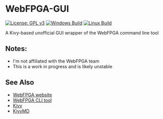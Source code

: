 # WebFPGA-GUI

[![License: GPL v3](https://img.shields.io/badge/License-GPLv3-blue.svg)](https://www.gnu.org/licenses/gpl-3.0)
[![Windows Build](https://github.com/JerryAZR/WebFPGA-GUI/actions/workflows/windows-build.yml/badge.svg)](https://github.com/JerryAZR/WebFPGA-GUI/actions/workflows/windows-build.yml)
[![Linux Build](https://github.com/JerryAZR/WebFPGA-GUI/actions/workflows/linux-build.yml/badge.svg)](https://github.com/JerryAZR/WebFPGA-GUI/actions/workflows/linux-build.yml)

A Kivy-based unofficial GUI wrapper of the WebFPGA command line tool

## Notes:

* I'm not affiliated with the WebFPGA team
* This is a work in progress and is likely unstable

## See Also

* [WebFPGA website](https://webfpga.io/)
* [WebFPGA CLI tool](https://github.com/webfpga/cli)
* [Kivy](https://kivy.org/#home)
* [KivyMD](https://kivymd.readthedocs.io/en/latest/)
